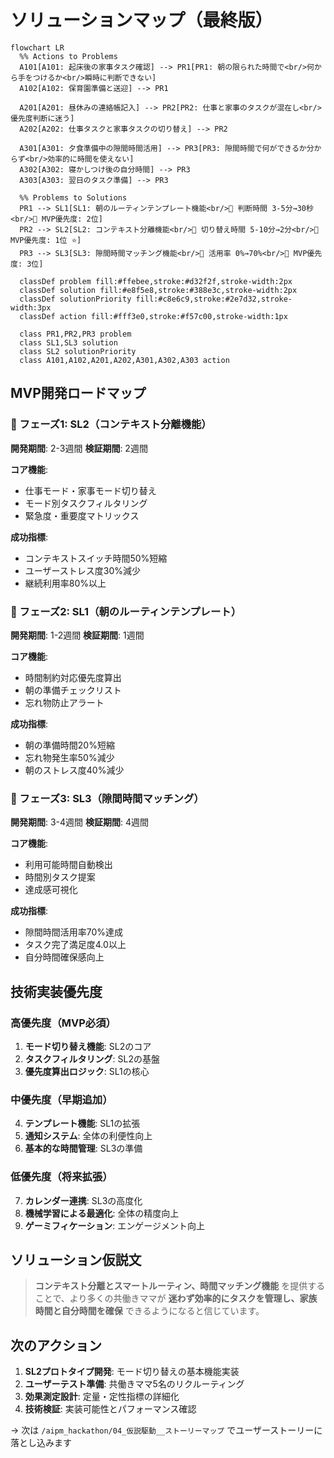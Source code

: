 # ソリューションマップ（最終版）

```mermaid
flowchart LR
  %% Actions to Problems
  A101[A101: 起床後の家事タスク確認] --> PR1[PR1: 朝の限られた時間で<br/>何から手をつけるか<br/>瞬時に判断できない]
  A102[A102: 保育園準備と送迎] --> PR1
  
  A201[A201: 昼休みの連絡帳記入] --> PR2[PR2: 仕事と家事のタスクが混在し<br/>優先度判断に迷う]
  A202[A202: 仕事タスクと家事タスクの切り替え] --> PR2
  
  A301[A301: 夕食準備中の隙間時間活用] --> PR3[PR3: 隙間時間で何ができるか分からず<br/>効率的に時間を使えない]
  A302[A302: 寝かしつけ後の自分時間] --> PR3
  A303[A303: 翌日のタスク準備] --> PR3
  
  %% Problems to Solutions
  PR1 --> SL1[SL1: 朝のルーティンテンプレート機能<br/>🎯 判断時間 3-5分→30秒<br/>📅 MVP優先度: 2位]
  PR2 --> SL2[SL2: コンテキスト分離機能<br/>🎯 切り替え時間 5-10分→2分<br/>📅 MVP優先度: 1位 ⭐]
  PR3 --> SL3[SL3: 隙間時間マッチング機能<br/>🎯 活用率 0%→70%<br/>📅 MVP優先度: 3位]

  classDef problem fill:#ffebee,stroke:#d32f2f,stroke-width:2px
  classDef solution fill:#e8f5e8,stroke:#388e3c,stroke-width:2px
  classDef solutionPriority fill:#c8e6c9,stroke:#2e7d32,stroke-width:3px
  classDef action fill:#fff3e0,stroke:#f57c00,stroke-width:1px
  
  class PR1,PR2,PR3 problem
  class SL1,SL3 solution
  class SL2 solutionPriority
  class A101,A102,A201,A202,A301,A302,A303 action
```

## MVP開発ロードマップ

### 🥇 フェーズ1: SL2（コンテキスト分離機能）
**開発期間**: 2-3週間
**検証期間**: 2週間

**コア機能**:
- 仕事モード・家事モード切り替え
- モード別タスクフィルタリング
- 緊急度・重要度マトリックス

**成功指標**:
- コンテキストスイッチ時間50%短縮
- ユーザーストレス度30%減少
- 継続利用率80%以上

### 🥈 フェーズ2: SL1（朝のルーティンテンプレート）
**開発期間**: 1-2週間
**検証期間**: 1週間

**コア機能**:
- 時間制約対応優先度算出
- 朝の準備チェックリスト
- 忘れ物防止アラート

**成功指標**:
- 朝の準備時間20%短縮
- 忘れ物発生率50%減少
- 朝のストレス度40%減少

### 🥉 フェーズ3: SL3（隙間時間マッチング）
**開発期間**: 3-4週間
**検証期間**: 4週間

**コア機能**:
- 利用可能時間自動検出
- 時間別タスク提案
- 達成感可視化

**成功指標**:
- 隙間時間活用率70%達成
- タスク完了満足度4.0以上
- 自分時間確保感向上

## 技術実装優先度

### 高優先度（MVP必須）
1. **モード切り替え機能**: SL2のコア
2. **タスクフィルタリング**: SL2の基盤
3. **優先度算出ロジック**: SL1の核心

### 中優先度（早期追加）
4. **テンプレート機能**: SL1の拡張
5. **通知システム**: 全体の利便性向上
6. **基本的な時間管理**: SL3の準備

### 低優先度（将来拡張）
7. **カレンダー連携**: SL3の高度化
8. **機械学習による最適化**: 全体の精度向上
9. **ゲーミフィケーション**: エンゲージメント向上

## ソリューション仮説文

> **コンテキスト分離とスマートルーティン、時間マッチング機能** を提供することで、より多くの共働きママが **迷わず効率的にタスクを管理し、家族時間と自分時間を確保** できるようになると信じています。

## 次のアクション

1. **SL2プロトタイプ開発**: モード切り替えの基本機能実装
2. **ユーザーテスト準備**: 共働きママ5名のリクルーティング
3. **効果測定設計**: 定量・定性指標の詳細化
4. **技術検証**: 実装可能性とパフォーマンス確認

→ 次は `/aipm_hackathon/04_仮説駆動__ストーリーマップ` でユーザーストーリーに落とし込みます
